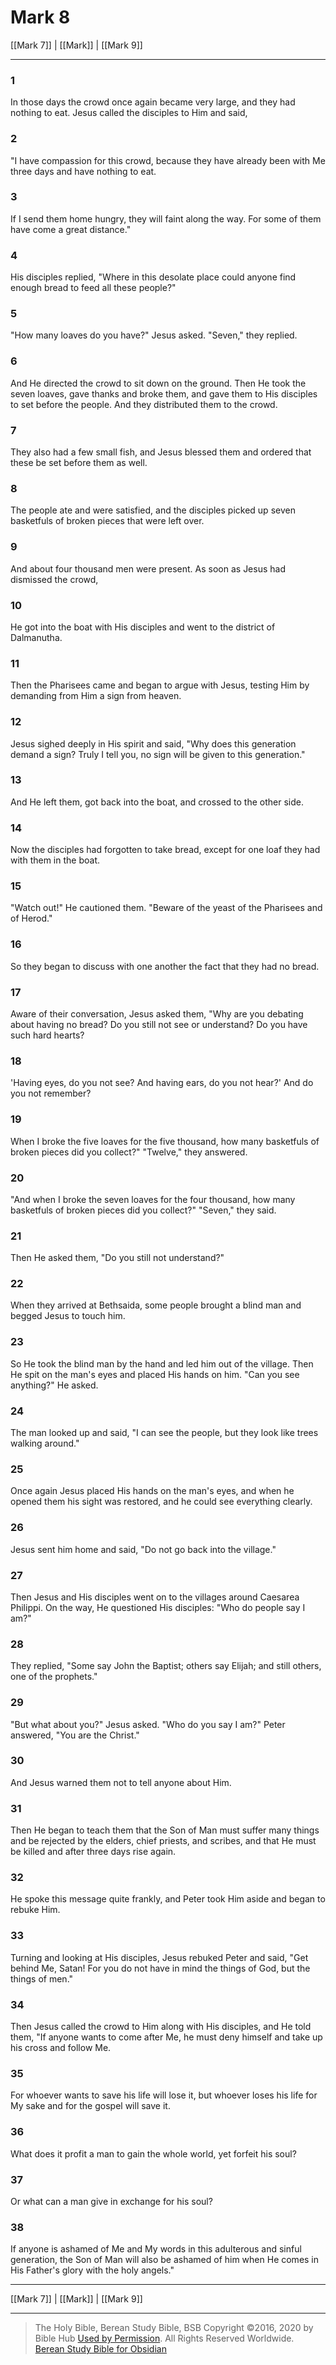 # Mark 8

[[Mark 7]] | [[Mark]] | [[Mark 9]]

---

### 1
In those days the crowd once again became very large, and they had nothing to eat. Jesus called the disciples to Him and said,

### 2
"I have compassion for this crowd, because they have already been with Me three days and have nothing to eat.

### 3
If I send them home hungry, they will faint along the way. For some of them have come a great distance."

### 4
His disciples replied, "Where in this desolate place could anyone find enough bread to feed all these people?"

### 5
"How many loaves do you have?" Jesus asked. "Seven," they replied.

### 6
And He directed the crowd to sit down on the ground. Then He took the seven loaves, gave thanks and broke them, and gave them to His disciples to set before the people. And they distributed them to the crowd.

### 7
They also had a few small fish, and Jesus blessed them and ordered that these be set before them as well.

### 8
The people ate and were satisfied, and the disciples picked up seven basketfuls of broken pieces that were left over.

### 9
And about four thousand men were present. As soon as Jesus had dismissed the crowd,

### 10
He got into the boat with His disciples and went to the district of Dalmanutha.

### 11
Then the Pharisees came and began to argue with Jesus, testing Him by demanding from Him a sign from heaven.

### 12
Jesus sighed deeply in His spirit and said, "Why does this generation demand a sign? Truly I tell you, no sign will be given to this generation."

### 13
And He left them, got back into the boat, and crossed to the other side.

### 14
Now the disciples had forgotten to take bread, except for one loaf they had with them in the boat.

### 15
"Watch out!" He cautioned them. "Beware of the yeast of the Pharisees and of Herod."

### 16
So they began to discuss with one another the fact that they had no bread.

### 17
Aware of their conversation, Jesus asked them, "Why are you debating about having no bread? Do you still not see or understand? Do you have such hard hearts?

### 18
'Having eyes, do you not see? And having ears, do you not hear?' And do you not remember?

### 19
When I broke the five loaves for the five thousand, how many basketfuls of broken pieces did you collect?" "Twelve," they answered.

### 20
"And when I broke the seven loaves for the four thousand, how many basketfuls of broken pieces did you collect?" "Seven," they said.

### 21
Then He asked them, "Do you still not understand?"

### 22
When they arrived at Bethsaida, some people brought a blind man and begged Jesus to touch him.

### 23
So He took the blind man by the hand and led him out of the village. Then He spit on the man's eyes and placed His hands on him. "Can you see anything?" He asked.

### 24
The man looked up and said, "I can see the people, but they look like trees walking around."

### 25
Once again Jesus placed His hands on the man's eyes, and when he opened them his sight was restored, and he could see everything clearly.

### 26
Jesus sent him home and said, "Do not go back into the village."

### 27
Then Jesus and His disciples went on to the villages around Caesarea Philippi. On the way, He questioned His disciples: "Who do people say I am?"

### 28
They replied, "Some say John the Baptist; others say Elijah; and still others, one of the prophets."

### 29
"But what about you?" Jesus asked. "Who do you say I am?" Peter answered, "You are the Christ."

### 30
And Jesus warned them not to tell anyone about Him.

### 31
Then He began to teach them that the Son of Man must suffer many things and be rejected by the elders, chief priests, and scribes, and that He must be killed and after three days rise again.

### 32
He spoke this message quite frankly, and Peter took Him aside and began to rebuke Him.

### 33
Turning and looking at His disciples, Jesus rebuked Peter and said, "Get behind Me, Satan! For you do not have in mind the things of God, but the things of men."

### 34
Then Jesus called the crowd to Him along with His disciples, and He told them, "If anyone wants to come after Me, he must deny himself and take up his cross and follow Me.

### 35
For whoever wants to save his life will lose it, but whoever loses his life for My sake and for the gospel will save it.

### 36
What does it profit a man to gain the whole world, yet forfeit his soul?

### 37
Or what can a man give in exchange for his soul?

### 38
If anyone is ashamed of Me and My words in this adulterous and sinful generation, the Son of Man will also be ashamed of him when He comes in His Father's glory with the holy angels."

---

[[Mark 7]] | [[Mark]] | [[Mark 9]]

---

> The Holy Bible, Berean Study Bible, BSB
> Copyright &copy;2016, 2020 by Bible Hub
> [Used by Permission](https://berean.bible/terms.htm). All Rights Reserved Worldwide.
> [Berean Study Bible for Obsidian](https://github.com/gapmiss/berean-study-bible-for-obsidian)</small>

